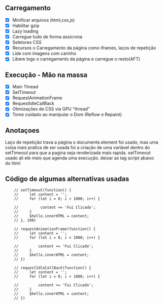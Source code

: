 ## Carregamento 

-[x] Minificar arquivos (html,css,js)
-[x] Habilitar gzip
-[x] Lazy loading
-[x] Carregue tudo de forma assícrona
-[x] Seletores CSS
-[x] Recursos o Carregamento da página como iframes, laços de repetição
-[x] Lide com imagens com carinho
-[x] Libere logo o carregamento da página e carregue o resto(AFT) 

## Execução - Mão na massa
-[x] Main Thread
-[x] SetTimeout
-[x] RequestAnimationFrame
-[x] RequestIdleCallBack
-[x] Otimizações de CSS via GPU "thread"
-[x] Tome cuidado ao manipular o Dom (Reflow e Repaint)

## Anotaçoes
Laço de repetição trava a página
o documente.element foi usado, mas uma coisa mais pratica de ser usada foi a criação de uma variável dentro do setTimeout para que a pagina seja renderizada mais rapida.
setTimeout usado ali ele meio que agenda uma execução.
deixar as tag script abaixo do html
        
## Código de algumas alternativas usadas        
        // setTimeout(function() {
        //     let content = '';
        //     for (let i = 0; i < 1000; i++) {

        //          content += 'Fui Clicado';
        //     }
        //     $hello.innerHTML = content;
        // }, 100)

        // requestAnimationFrame(function() {
        //     let content = '';
        //     for (let i = 0; i < 1000; i++) {

        //         content += 'Fui Clicado';
        //     }
        //     $hello.innerHTML = content;
        // })

        // requestIdleCallBack(function() {
        //     let content = '';
        //     for (let i = 0; i < 1000; i++) {

        //         content += 'Fui Clicado';
        //     }
        //     $hello.innerHTML = content;
        // })